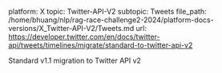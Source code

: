 platform: X
topic: Twitter-API-V2
subtopic: Tweets
file_path: /home/bhuang/nlp/rag-race-challenge2-2024/platform-docs-versions/X_Twitter-API-V2/Tweets.md
url: https://developer.twitter.com/en/docs/twitter-api/tweets/timelines/migrate/standard-to-twitter-api-v2

Standard v1.1 migration to Twitter API v2